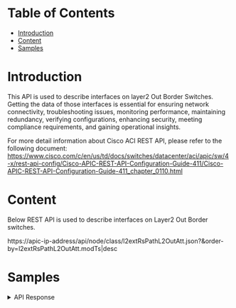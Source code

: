 # Table of Contents
- [Introduction](#introduction)
- [Content](#content)
- [Samples](#sample)

# Introduction <a name="introduction"></a>
This API is used to describe interfaces on layer2 Out Border Switches. Getting the data of those interfaces is essential for ensuring network connectivity, troubleshooting issues, monitoring performance, maintaining redundancy, verifying configurations, enhancing security, meeting compliance requirements, and gaining operational insights.

For more detail information about Cisco ACI REST API, please refer to the following document: https://www.cisco.com/c/en/us/td/docs/switches/datacenter/aci/apic/sw/4-x/rest-api-config/Cisco-APIC-REST-API-Configuration-Guide-411/Cisco-APIC-REST-API-Configuration-Guide-411_chapter_0110.html

# Content <a name="content"></a>
Below REST API is used to describe interfaces on Layer2 Out Border switches. 


https://apic-ip-address/api/node/class/l2extRsPathL2OutAtt.json?&order-by=l2extRsPathL2OutAtt.modTs|desc

# Samples <a name="sample"></a>
<details><summary>API Response</summary>

```json
[
    {
        "apic": "apic1",
        "pod": "pod-1",
        "node": "node-102",
        "port": "eth1/5",
        "fullname": "pod-1/node-102/eth1/5",
        "portType": ""
    }
]
```
</details>
<br />